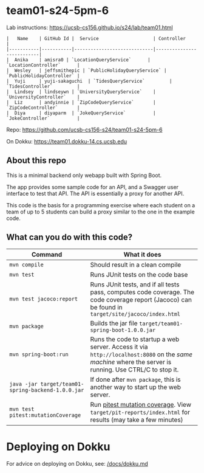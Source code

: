 # team01-s24-5pm-6

Lab instructions: <https://ucsb-cs156.github.io/s24/lab/team01.html>

```
|   Name    | GitHub Id |  Service                    | Controller                |
|-----------|-----------|-----------------------------|---------------------------|
|  Anika    | amisra0 | `LocationQueryService`      | `LocationController`      |
|  Wesley   | jeffsmithepic | `PublicHolidayQueryService` | `PublicHolidayController` |
|  Yuji     | yuji-sakaguchi  | `TidesQueryService`         | `TidesController`         |
|  Lindsey  | lindseywn | `UniversityQueryService`    | `UniversityController`    |
|  Liz      | andyinnie | `ZipCodeQueryService`       | `ZipCodeController`       |
|  Diya     | diyaparm  | `JokeQueryService`          | `JokeController`          |
```

Repo: https://github.com/ucsb-cs156-s24/team01-s24-5pm-6

On Dokku: https://team01.dokku-14.cs.ucsb.edu

## About this repo

This is a minimal backend only webapp built with Spring Boot.

The app provides some sample code for an API, and a Swagger user interface
to test that API.  The API is essentially a proxy for another API.

This code is the basis for a programming exercise where each student on a
team of up to 5 students can build a proxy similar to the one in the example code.

## What can you do with this code?

| Command | What it does   |
|----------|---------------------------------------|
| `mvn compile` | Should result in a clean compile |
| `mvn test` | Runs JUnit tests on the code base |
| `mvn test jacoco:report` | Runs JUnit tests, and if all tests pass, computes code coverage.  The code coverage report (Jacoco) can be found in `target/site/jacoco/index.html` |
| `mvn package` | Builds the jar file `target/team01-spring-boot-1.0.0.jar` |
| `mvn spring-boot:run` | Runs the code to startup a web server.  Access it via `http://localhost:8080` on the *same machine* where the server is running.  Use CTRL/C to stop it. |
| `java -jar target/team01-spring-backend-1.0.0.jar` | If done after `mvn package`, this is another way to start up the web server.|
| `mvn test pitest:mutationCoverage` | Run [pitest mutation coverage](https://pitest.org).  View `target/pit-reports/index.html` for results (may take a few minutes)|

# Deploying on Dokku

For advice on deploying on Dokku, see: [/docs/dokku.md](/docs/dokku.md)

